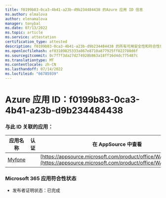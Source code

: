 ```yaml
---
title: f0199b83-0ca3-4b41-a23b-d9b234484438 的Azure 应用 ID 信息
ms.author: elmalova
author: elenamalova
manager: tonybal
ms.date: 07/13/2022
ms.topic: article
ms.service: attestation
certification_type: attested
description: f0199b83-0ca3-4b41-a23b-d9b234484438 的所有可用安全性和符合性信息。
ms.openlocfilehash: ef03109825333a867e8710a877925ff822780d6f
ms.sourcegitcommit: 0c7f7f3da27d274928b863a18ff16d4dc775487c
ms.translationtype: MT
ms.contentlocale: zh-CN
ms.lasthandoff: 07/14/2022
ms.locfileid: "66785939"
---
```

# <a name="azure-app-id-f0199b83-0ca3-4b41-a23b-d9b234484438"></a>Azure 应用 ID：f0199b83-0ca3-4b41-a23b-d9b234484438


### <a name="apps-associated-with-this-id"></a>与此 ID 关联的应用：
| **应用名称** | **认证** | **在 AppSource 中查看** |
|--------------|---------------|-----------------------|
| [Myfone](../forward/WA200000716.md) |  | [https://appsource.microsoft.com/product/office/WA200000716](https://appsource.microsoft.com/product/office/WA200000716) |

### <a name="microsoft-365-app-compliance-status"></a>Microsoft 365 应用符合性状态
- 发布者证明状态：已完成
